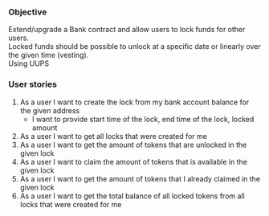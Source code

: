 ### Objective

Extend/upgrade a Bank contract and allow users to lock funds for other users.<br/>
Locked funds should be possible to unlock at a specific date or linearly over the given time (vesting).<br/>
Using UUPS

### User stories
1. As a user I want to create the lock from my bank account balance for the given address
   - I want to provide start time of the lock, end time of the lock, locked amount
2. As a user I want to get all locks that were created for me
3. As a user I want to get the amount of tokens that are unlocked in the given lock
4. As a user I want to claim the amount of tokens that is available in the given lock
5. As a user I want to get the amount of tokens that I already claimed in the given lock
6. As a user I want to get the total balance of all locked tokens from all locks that were created for me
